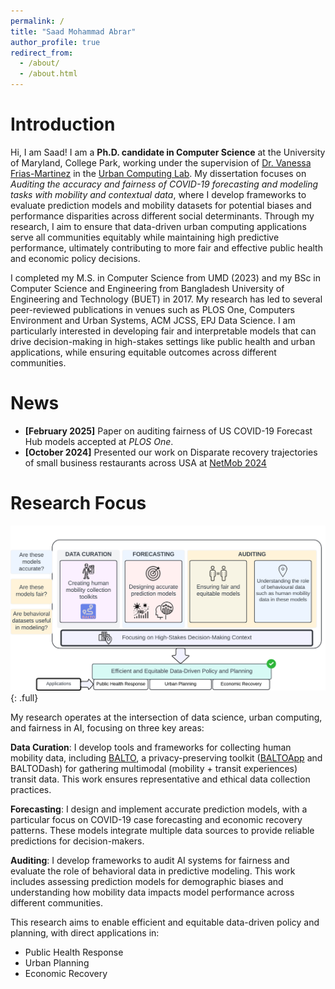 ```yaml
---
permalink: /
title: "Saad Mohammad Abrar"
author_profile: true
redirect_from:
  - /about/
  - /about.html
---
```

# Introduction

Hi, I am Saad! I am a **Ph.D. candidate in Computer Science** at the University of Maryland, College Park, working under the supervision of [Dr. Vanessa Frias-Martinez](https://vanessafriasmartinez.umiacs.io/) in the [Urban Computing Lab](https://www.urbancomputinglab.org/). My dissertation focuses on *Auditing the accuracy and fairness of COVID-19 forecasting and modeling tasks with mobility and contextual data*, where I develop frameworks to evaluate prediction models and mobility datasets for potential biases and performance disparities across different social determinants. Through my research, I aim to ensure that data-driven urban computing applications serve all communities equitably while maintaining high predictive performance, ultimately contributing to more fair and effective public health and economic policy decisions.

I completed my M.S. in Computer Science from UMD (2023) and my BSc in Computer Science and Engineering from Bangladesh University of Engineering and Technology (BUET) in 2017. My research has led to several peer-reviewed publications in venues such as PLOS One, Computers Environment and Urban Systems, ACM JCSS, EPJ Data Science. I am particularly interested in developing fair and interpretable models that can drive decision-making in high-stakes settings like public health and urban applications, while ensuring equitable outcomes across different communities.

# News
- **[February 2025]** Paper on auditing fairness of US COVID-19 Forecast Hub models accepted at *PLOS One*.
- **[October 2024]** Presented our work on Disparate recovery trajectories of small business restaurants across USA at [NetMob 2024](https://netmob.org/)


# Research Focus


![Research Framework](/images/ResearchFocus.png){: .full}

My research operates at the intersection of data science, urban computing, and fairness in AI, focusing on three key areas:

**Data Curation**: I develop tools and frameworks for collecting human mobility data, including [BALTO](https://balto.umd.edu/), a privacy-preserving toolkit ([BALTOApp](https://play.google.com/store/apps/details?id=balto.loc.kotlin&hl=en_US) and BALTODash) for gathering multimodal (mobility + transit experiences) transit data. This work ensures representative and ethical data collection practices.

**Forecasting**: I design and implement accurate prediction models, with a particular focus on COVID-19 case forecasting and economic recovery patterns. These models integrate multiple data sources to provide reliable predictions for decision-makers.

**Auditing**: I develop frameworks to audit AI systems for fairness and evaluate the role of behavioral data in predictive modeling. This work includes assessing prediction models for demographic biases and understanding how mobility data impacts model performance across different communities.

This research aims to enable efficient and equitable data-driven policy and planning, with direct applications in:
- Public Health Response
- Urban Planning
- Economic Recovery


<!--
# Recent Publications

- **Analysis of performance improvements and bias associated with the use of human mobility data in COVID-19 case prediction models**  
  _ACM Journal on Computing and Sustainable Societies, 2023_

- **The BALTO Toolkit: A New Approach to Ethical and Sustainable Data Collection for Equitable Public Transit**  
  _ACM SIGCAS/SIGCHI Conference on Computing and Sustainable Societies, 2023_

- **Auditing the fairness of place-based crime prediction models implemented with deep learning approaches**  
  _Computers, Environment and Urban Systems, 2023_

- **Enhancing short-term crime prediction with human mobility flows and deep learning architectures**  
  _EPJ Data Science, 2022_

# Awards and Recognition

- CS Summer Research Fellowship (2021)
- UMIACS Award (Spring 2022, Summer 2022)
- Undergraduate University Merit Scholarship (2013)

# Professional Service

Served as a reviewer for:

- KDD (2021, 2022)
- WSDM 2022
- ACM Compass 2023
- EPJ Data Science
- ACM JCSS
- PLOS One
- IEEE Transactions on Computational Social Systems
-->
